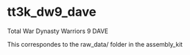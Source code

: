 # tt3k_dw9_dave
Total War Dynasty Warriors 9 DAVE

This correspondes to the raw_data/ folder in the assembly_kit
